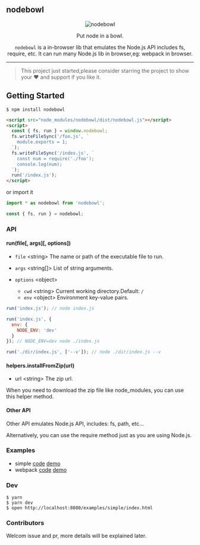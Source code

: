## nodebowl

<div align="center">

![nodebowl](https://user-images.githubusercontent.com/44191223/68775140-0301be00-0669-11ea-9728-339567f1347b.png)

Put node in a bowl.


`nodebowl` is a in-browser lib that emulates the Node.js API includes fs, require, etc. It can run many Node.js lib in browser,eg: webpack in browser.
</div>

---

> This project just started,please consider starring the project to show your ❤️ and support if you like it.

## Getting Started

```
$ npm install nodebowl
```

```html
<script src="node_modules/nodebowl/dist/nodebowl.js"></script>
<script>
  const { fs, run } = window.nodebowl;
  fs.writeFileSync('/foo.js', `
    module.exports = 1;
  `);
  fs.writeFileSync('/index.js', `
    const num = require('./foo');
    console.log(num);
  `);
  run('/index.js');
</script>
```

or import it

```js
import * as nodebowl from 'nodebowl';

const { fs, run } = nodebowl;
```

### API

#### run(file[, args][, options])

- `file` \<string\> The name or path of the executable file to run.

- `args` \<string[]\> List of string arguments.

- `options` \<object\>

  - `cwd` \<string\> Current working directory.Default: `/`
  - `env` \<object\>  Environment key-value pairs.

```js
run('index.js'); // node index.js

run('index.js', {
  env: {
    NODE_ENV: 'dev'
  }
}); // NODE_ENV=dev node ./index.js

run('./dir/index.js', ['--v']); // node ./dir/index.js --v
```

#### helpers.installFromZip(url)

- url \<string\> The zip url.

When you need to download the zip file like node_modules, you can use this helper method.

#### Other API

Other API emulates Node.js API, includes: fs, path, etc...

Alternatively, you can use the require method just as you are using Node.js.


### Examples

- simple [code](https://github.com/nodebowl/nodebowl/tree/master/examples/simple) [demo](https://nodebowl.com/static/examples/simple.html)
- webpack [code](https://github.com/nodebowl/nodebowl/tree/master/examples/webpack) [demo](https://nodebowl.com/static/examples/webpack.html)

### Dev

```
$ yarn
$ yarn dev
$ open http://localhost:8080/examples/simple/index.html
```

### Contributors

Welcom issue and pr, more details will be explained later.